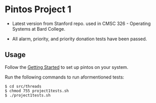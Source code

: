 # Pintos Project 1

- Latest version from Stanford repo. used in CMSC 326 - Operating Systems at Bard College.

- All alarm, priority, and priority donation tests have been passed.

## Usage

Follow the [Getting Started](https://web.stanford.edu/class/cs140/projects/pintos/pintos_1.html) to set up pintos on your system.

Run the following commands to run aformentioned tests:

    $ cd src/threads
    $ chmod 755 project1tests.sh
    $ ./project1tests.sh
 
